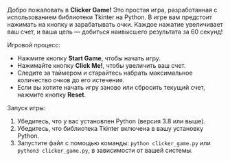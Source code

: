 Добро пожаловать в **Clicker Game!** Это простая игра, разработанная с использованием библиотеки Tkinter на Python. В игре вам предстоит нажимать на кнопку и зарабатывать очки. Каждое нажатие увеличивает ваш счет, и ваша цель — добиться наивысшего результата за 60 секунд! 

Игровой процесс:
- Нажмите кнопку **Start Game**, чтобы начать игру.
- Нажимайте кнопку **Click Me!**, чтобы увеличить ваш счет.
- Следите за таймером и старайтесь набрать максимальное количество очков до его истечения.
- Если вы хотите начать игру заново или сбросить текущий счет, нажмите кнопку **Reset**.

Запуск игры:
1. Убедитесь, что у вас установлен Python (версия 3.8 или выше).
2. Убедитесь, что библиотека Tkinter включена в вашу установку Python.
3. Запустите файл с помощью команды: `python clicker_game.py` или `python3 clicker_game.py`, в зависимости от вашей системы.
